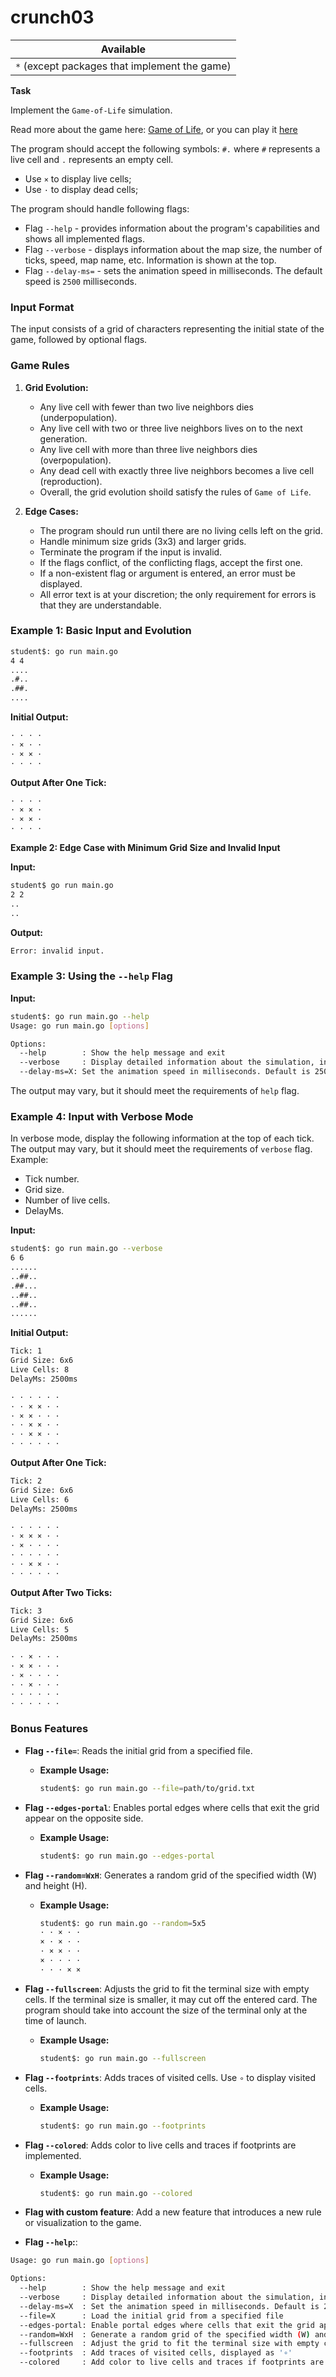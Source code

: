 # crunch03

| Available                                     |
| --------------------------------------------- |
| `*` (except packages that implement the game) |

**Task**

Implement the `Game-of-Life` simulation.

Read more about the game here: [Game of Life](https://en.wikipedia.org/wiki/Conway%27s_Game_of_Life), or you can play it [here](https://conwaylife.com/)

The program should accept the following symbols: `#.` where `#` represents a live cell and `.` represents an empty cell.

- Use `×` to display live cells;
- Use `·` to display dead cells;

The program should handle following flags:

- Flag `--help` - provides information about the program's capabilities and shows all implemented flags.
- Flag `--verbose` - displays information about the map size, the number of ticks, speed, map name, etc. Information is shown at the top.
- Flag `--delay-ms=` - sets the animation speed in milliseconds. The default speed is `2500` milliseconds.

### Input Format

The input consists of a grid of characters representing the initial state of the game, followed by optional flags.

### Game Rules

1. **Grid Evolution:**

   - Any live cell with fewer than two live neighbors dies (underpopulation).
   - Any live cell with two or three live neighbors lives on to the next generation.
   - Any live cell with more than three live neighbors dies (overpopulation).
   - Any dead cell with exactly three live neighbors becomes a live cell (reproduction).
   - Overall, the grid evolution shoild satisfy the rules of `Game of Life`.

2. **Edge Cases:**

   - The program should run until there are no living cells left on the grid.
   - Handle minimum size grids (3x3) and larger grids.
   - Terminate the program if the input is invalid.
   - If the flags conflict, of the conflicting flags, accept the first one.
   - If a non-existent flag or argument is entered, an error must be displayed.
   - All error text is at your discretion; the only requirement for errors is that they are understandable.

### Example 1: Basic Input and Evolution

```sh
student$: go run main.go
4 4
....
.#..
.##.
....
```

**Initial Output:**

```sh
· · · ·
· × · ·
· × × ·
· · · ·
```

**Output After One Tick:**

```sh
· · · ·
· × × ·
· × × ·
· · · ·
```

**Example 2: Edge Case with Minimum Grid Size and Invalid Input**

**Input:**

```sh
student$ go run main.go
2 2
..
..
```

**Output:**

```sh
Error: invalid input.
```

### Example 3: Using the `--help` Flag

**Input:**

```sh
student$: go run main.go --help
Usage: go run main.go [options]

Options:
  --help        : Show the help message and exit
  --verbose     : Display detailed information about the simulation, including grid size, number of ticks, speed, and map name
  --delay-ms=X: Set the animation speed in milliseconds. Default is 2500 milliseconds
```

The output may vary, but it should meet the requirements of `help` flag.

### Example 4: Input with Verbose Mode

In verbose mode, display the following information at the top of each tick. The output may vary, but it should meet the requirements of `verbose` flag. Example:

- Tick number.
- Grid size.
- Number of live cells.
- DelayMs.

**Input:**

```sh
student$: go run main.go --verbose
6 6
......
..##..
.##...
..##..
..##..
......
```

**Initial Output:**

```sh
Tick: 1
Grid Size: 6x6
Live Cells: 8
DelayMs: 2500ms

· · · · · ·
· · × × · ·
· × × · · ·
· · × × · ·
· · × × · ·
· · · · · ·
```

**Output After One Tick:**

```sh
Tick: 2
Grid Size: 6x6
Live Cells: 6
DelayMs: 2500ms

· · · · · ·
· × × × · ·
· × · · · ·
· · · · · ·
· · × × · ·
· · · · · ·
```

**Output After Two Ticks:**

```sh
Tick: 3
Grid Size: 6x6
Live Cells: 5
DelayMs: 2500ms

· · × · · ·
· × × · · ·
· × · · · ·
· · × · · ·
· · · · · ·
· · · · · ·
```

### Bonus Features

- **Flag `--file=`**: Reads the initial grid from a specified file.

  - **Example Usage:**
    ```sh
    student$: go run main.go --file=path/to/grid.txt
    ```

- **Flag `--edges-portal`**: Enables portal edges where cells that exit the grid appear on the opposite side.

  - **Example Usage:**
    ```sh
    student$: go run main.go --edges-portal
    ```

- **Flag `--random=WxH`**: Generates a random grid of the specified width (W) and height (H).

  - **Example Usage:**
    ```sh
    student$: go run main.go --random=5x5
    · · × · ·
    × · × · ·
    · × × · ·
    × · · · ·
    · · · × ×
    ```

- **Flag `--fullscreen`**: Adjusts the grid to fit the terminal size with empty cells. If the terminal size is smaller, it may cut off the entered card. The program should take into account the size of the terminal only at the time of launch.

  - **Example Usage:**
    ```sh
    student$: go run main.go --fullscreen
    ```

- **Flag `--footprints`**: Adds traces of visited cells. Use `∘` to display visited cells.

  - **Example Usage:**
    ```sh
    student$: go run main.go --footprints
    ```

- **Flag `--colored`**: Adds color to live cells and traces if footprints are implemented.

  - **Example Usage:**
    ```sh
    student$: go run main.go --colored
    ```

- **Flag with custom feature**: Add a new feature that introduces a new rule or visualization to the game.

- **Flag `--help`:**:

```sh
Usage: go run main.go [options]

Options:
  --help        : Show the help message and exit
  --verbose     : Display detailed information about the simulation, including grid size, number of ticks, speed, and map name
  --delay-ms=X  : Set the animation speed in milliseconds. Default is 2500 milliseconds
  --file=X      : Load the initial grid from a specified file
  --edges-portal: Enable portal edges where cells that exit the grid appear on the opposite side
  --random=WxH  : Generate a random grid of the specified width (W) and height (H)
  --fullscreen  : Adjust the grid to fit the terminal size with empty cells
  --footprints  : Add traces of visited cells, displayed as '∘'
  --colored     : Add color to live cells and traces if footprints are enabled
```
